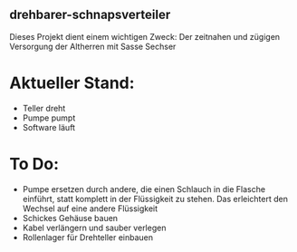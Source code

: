## drehbarer-schnapsverteiler ##
Dieses Projekt dient einem wichtigen Zweck: Der zeitnahen und zügigen Versorgung der Altherren mit Sasse Sechser

# Aktueller Stand: #
- Teller dreht
- Pumpe pumpt
- Software läuft

# To Do: #
- Pumpe ersetzen durch andere, die einen Schlauch in die Flasche einführt, statt komplett in der Flüssigkeit zu stehen. Das erleichtert den Wechsel auf eine andere Flüssigkeit
- Schickes Gehäuse bauen
- Kabel verlängern und sauber verlegen
- Rollenlager für Drehteller einbauen
